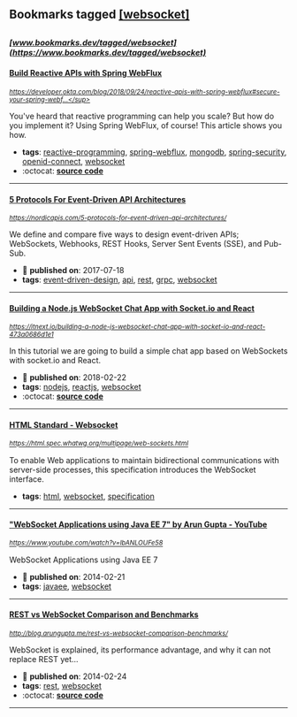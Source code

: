 ## Bookmarks tagged [[websocket]](https://www.bookmarks.dev?q=[websocket])

_<sup><sup>[www.bookmarks.dev/tagged/websocket](https://www.bookmarks.dev/tagged/websocket)</sup></sup>_
---
#### [Build Reactive APIs with Spring WebFlux](https://developer.okta.com/blog/2018/09/24/reactive-apis-with-spring-webflux#secure-your-spring-webflux-reactive-api-with-oidc)
_<sup>https://developer.okta.com/blog/2018/09/24/reactive-apis-with-spring-webflux#secure-your-spring-webf...</sup>_

You've heard that reactive programming can help you scale? But how do you implement it? Using Spring WebFlux, of course! This article shows you how.
* **tags**: [reactive-programming](../tagged/reactive-programming.md), [spring-webflux](../tagged/spring-webflux.md), [mongodb](../tagged/mongodb.md), [spring-security](../tagged/spring-security.md), [openid-connect](../tagged/openid-connect.md), [websocket](../tagged/websocket.md)
* :octocat: **[source code](https://github.com/oktadeveloper/okta-spring-webflux-react-example)**
---
#### [5 Protocols For Event-Driven API Architectures](https://nordicapis.com/5-protocols-for-event-driven-api-architectures/)
_<sup>https://nordicapis.com/5-protocols-for-event-driven-api-architectures/</sup>_

We define and compare five ways to design event-driven APIs; WebSockets, Webhooks, REST Hooks, Server Sent Events (SSE), and Pub-Sub.
* :calendar: **published on**: 2017-07-18
* **tags**: [event-driven-design](../tagged/event-driven-design.md), [api](../tagged/api.md), [rest](../tagged/rest.md), [grpc](../tagged/grpc.md), [websocket](../tagged/websocket.md)
---
#### [Building a Node.js WebSocket Chat App with Socket.io and React](https://itnext.io/building-a-node-js-websocket-chat-app-with-socket-io-and-react-473a0686d1e1)
_<sup>https://itnext.io/building-a-node-js-websocket-chat-app-with-socket-io-and-react-473a0686d1e1</sup>_

In this tutorial we are going to build a simple chat app based on WebSockets with socket.io and React.
* :calendar: **published on**: 2018-02-22
* **tags**: [nodejs](../tagged/nodejs.md), [reactjs](../tagged/reactjs.md), [websocket](../tagged/websocket.md)
* :octocat: **[source code](https://github.com/justadudewhohacks/websocket-chat)**
---
#### [HTML Standard - Websocket](https://html.spec.whatwg.org/multipage/web-sockets.html)
_<sup>https://html.spec.whatwg.org/multipage/web-sockets.html</sup>_

To enable Web applications to maintain bidirectional communications with server-side processes, this specification introduces the WebSocket interface.
* **tags**: [html](../tagged/html.md), [websocket](../tagged/websocket.md), [specification](../tagged/specification.md)
---
#### ["WebSocket Applications using Java EE 7" by Arun Gupta - YouTube](https://www.youtube.com/watch?v=lbANLOUFe58)
_<sup>https://www.youtube.com/watch?v=lbANLOUFe58</sup>_

WebSocket Applications using Java EE 7

* :calendar: **published on**: 2014-02-21
* **tags**: [javaee](../tagged/javaee.md), [websocket](../tagged/websocket.md)
---
#### [REST vs WebSocket Comparison and Benchmarks](http://blog.arungupta.me/rest-vs-websocket-comparison-benchmarks/)
_<sup>http://blog.arungupta.me/rest-vs-websocket-comparison-benchmarks/</sup>_

WebSocket is explained, its performance advantage, and why it can not replace REST yet...
* :calendar: **published on**: 2014-02-24
* **tags**: [rest](../tagged/rest.md), [websocket](../tagged/websocket.md)
* :octocat: **[source code](https://github.com/javaee-samples/javaee7-samples/tree/master/websocket/websocket-vs-rest)**
---
